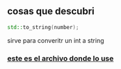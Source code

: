 ## cosas que descubri 

```cpp
std::to_string(number);
```
sirve para converitr un int a string

### **[este es el archivo donde lo use](CuentaCifraApp.cpp)**